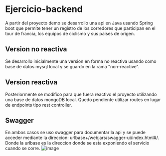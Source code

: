# Ejercicio-backend
A partir del proyecto demo se desarrollo una api en Java usando Spring boot que permite tener un registro de los corredores
que participan en el tour de francia, los equipos de ciclismo y sus paises de origen.

## Version no reactiva
Se desarrollo inicialmente una version en forma no reactiva usando como base de datos mysql local y se guardo en la rama "non-reactive".

## Version reactiva
Posteriormente se modifico para que fuera reactivo el proyecto utilizando una base de datos mongoDB local.
Quedo pendiente utilizar routes en lugar de endpoints  tipo rest controller.

## Swagger
En ambos casos se uso swagger para documentar la api y se puede acceder mediante la direccion: urlbase+/webjars/swagger-ui/index.html#/. Donde la
urlbase es la direccion donde se esta exponiendo el servicio cuando se corre.
![image](https://user-images.githubusercontent.com/78055368/179352374-72f76bd1-581c-4159-8b21-74208b0b4296.png)
